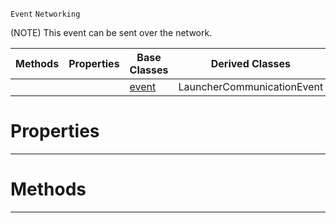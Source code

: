  `Event` `Networking`



(NOTE) This event can be sent over the network.

|Methods|Properties|Base Classes|Derived Classes|
|---|---|---|---|
| | |[event](https://github.com/ZilchEngine/ZilchDocs/blob/master/code_reference/class_reference/event.md)|LauncherCommunicationEvent|


 #  Properties


---  
 #  Methods


---  
 

 